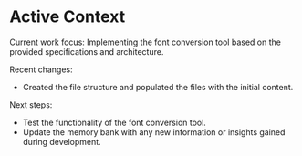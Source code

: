 # Active Context

Current work focus: Implementing the font conversion tool based on the provided specifications and architecture.

Recent changes:
- Created the file structure and populated the files with the initial content.

Next steps:
- Test the functionality of the font conversion tool.
- Update the memory bank with any new information or insights gained during development.
